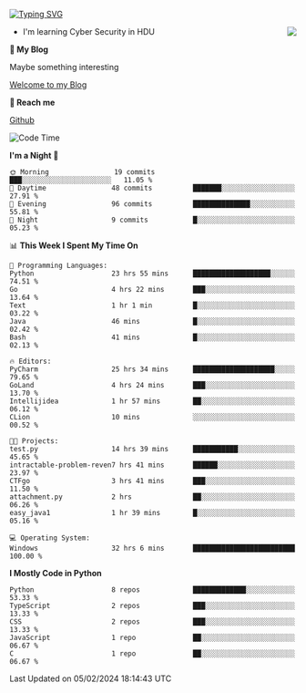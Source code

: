 [![Typing SVG](https://readme-typing-svg.herokuapp.com?font=Fira+Code&pause=1000&random=false&width=450&height=60&lines=Hello+%F0%9F%91%8B%F0%9F%8F%BB;I'm+JBNRZ)](https://git.io/typing-svg)

<a href="#">
  <img align="right" src="https://github-readme-stats.vercel.app/api?username=JBNRZ&show_icons=true&bg_color=15,f2f7fd,E0EAFC" />
</a>

- I'm learning Cyber Security in HDU

 **🌱 My Blog**

Maybe something interesting

[Welcome to my Blog](https://jbnrz.com.cn/)

 **💬 Reach me** 

[Github](https://github.com/JBNRZ)


<!--START_SECTION:waka-->
![Code Time](http://img.shields.io/badge/Code%20Time-310%20hrs%204%20mins-blue)

**I'm a Night 🦉** 

```text
🌞 Morning                19 commits          ███░░░░░░░░░░░░░░░░░░░░░░   11.05 % 
🌆 Daytime                48 commits          ███████░░░░░░░░░░░░░░░░░░   27.91 % 
🌃 Evening                96 commits          ██████████████░░░░░░░░░░░   55.81 % 
🌙 Night                  9 commits           █░░░░░░░░░░░░░░░░░░░░░░░░   05.23 % 
```


📊 **This Week I Spent My Time On** 

```text
💬 Programming Languages: 
Python                   23 hrs 55 mins      ███████████████████░░░░░░   74.51 % 
Go                       4 hrs 22 mins       ███░░░░░░░░░░░░░░░░░░░░░░   13.64 % 
Text                     1 hr 1 min          █░░░░░░░░░░░░░░░░░░░░░░░░   03.22 % 
Java                     46 mins             █░░░░░░░░░░░░░░░░░░░░░░░░   02.42 % 
Bash                     41 mins             █░░░░░░░░░░░░░░░░░░░░░░░░   02.13 % 

🔥 Editors: 
PyCharm                  25 hrs 34 mins      ████████████████████░░░░░   79.65 % 
GoLand                   4 hrs 24 mins       ███░░░░░░░░░░░░░░░░░░░░░░   13.70 % 
Intellijidea             1 hr 57 mins        ██░░░░░░░░░░░░░░░░░░░░░░░   06.12 % 
CLion                    10 mins             ░░░░░░░░░░░░░░░░░░░░░░░░░   00.52 % 

🐱‍💻 Projects: 
test.py                  14 hrs 39 mins      ███████████░░░░░░░░░░░░░░   45.65 % 
intractable-problem-reven7 hrs 41 mins       ██████░░░░░░░░░░░░░░░░░░░   23.97 % 
CTFgo                    3 hrs 41 mins       ███░░░░░░░░░░░░░░░░░░░░░░   11.50 % 
attachment.py            2 hrs               ██░░░░░░░░░░░░░░░░░░░░░░░   06.26 % 
easy_java1               1 hr 39 mins        █░░░░░░░░░░░░░░░░░░░░░░░░   05.16 % 

💻 Operating System: 
Windows                  32 hrs 6 mins       █████████████████████████   100.00 % 
```

**I Mostly Code in Python** 

```text
Python                   8 repos             █████████████░░░░░░░░░░░░   53.33 % 
TypeScript               2 repos             ███░░░░░░░░░░░░░░░░░░░░░░   13.33 % 
CSS                      2 repos             ███░░░░░░░░░░░░░░░░░░░░░░   13.33 % 
JavaScript               1 repo              ██░░░░░░░░░░░░░░░░░░░░░░░   06.67 % 
C                        1 repo              ██░░░░░░░░░░░░░░░░░░░░░░░   06.67 % 
```




 Last Updated on 05/02/2024 18:14:43 UTC
<!--END_SECTION:waka-->

